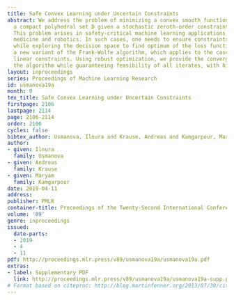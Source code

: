 ```yaml
---
title: Safe Convex Learning under Uncertain Constraints
abstract: We address the problem of minimizing a convex smooth function f(x) over
  a compact polyhedral set D given a stochastic zeroth-order constraint feedback model.
  This problem arises in safety-critical machine learning applications, such as personalized
  medicine and robotics. In such cases, one needs to ensure constraints  are satisfied
  while exploring the decision space to find optimum of the loss function. We propose
  a new variant of the Frank-Wolfe algorithm, which applies to the case of uncertain
  linear constraints. Using robust optimization, we provide the convergence rate of
  the algorithm while guaranteeing feasibility of all iterates, with high probability.
layout: inproceedings
series: Proceedings of Machine Learning Research
id: usmanova19a
month: 0
tex_title: Safe Convex Learning under Uncertain Constraints
firstpage: 2106
lastpage: 2114
page: 2106-2114
order: 2106
cycles: false
bibtex_author: Usmanova, Ilnura and Krause, Andreas and Kamgarpour, Maryam
author:
- given: Ilnura
  family: Usmanova
- given: Andreas
  family: Krause
- given: Maryam
  family: Kamgarpour
date: 2019-04-11
address: 
publisher: PMLR
container-title: Proceedings of the Twenty-Second International Conference on Artificial Intelligence and Statistics
volume: '89'
genre: inproceedings
issued:
  date-parts:
  - 2019
  - 4
  - 11
pdf: http://proceedings.mlr.press/v89/usmanova19a/usmanova19a.pdf
extras:
- label: Supplementary PDF
  link: http://proceedings.mlr.press/v89/usmanova19a/usmanova19a-supp.pdf
# Format based on citeproc: http://blog.martinfenner.org/2013/07/30/citeproc-yaml-for-bibliographies/
---
```

